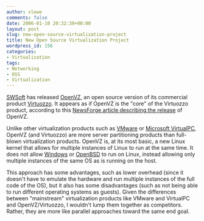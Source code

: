 ```yaml
---
author: slowe
comments: false
date: 2006-01-10 20:32:39+00:00
layout: post
slug: new-open-source-virtualization-project
title: New Open Source Virtualization Project
wordpress_id: 156
categories:
- Virtualization
tags:
- Networking
- OSS
- Virtualization
---
```


[SWSoft](http://www.swsoft.com/) has released [OpenVZ](http://openvz.org/), an open source version of its commercial product [Virtuozzo](http://www.swsoft.com/en/products/virtuozzo/). It appears as if OpenVZ is the "core" of the Virtuozzo product, according to this [NewsForge article describing the release](http://mobile.newsforge.com/article.pl?sid=06/01/09/2050233) of OpenVZ.

Unlike other virtualization products such as [VMware](http://www.vmware.com/) or [Microsoft VirtualPC](http://www.microsoft.com/windows/virtualpc/default.mspx), OpenVZ (and Virtuozzo) are more server partitioning products than full-blown virtualization products. OpenVZ is, at its most basic, a new Linux kernel that allows for multiple instances of Linux to run at the same time. It does not allow [Windows](http://www.microsoft.com/windows/) or [OpenBSD](http://www.openbsd.org/) to run on Linux, instead allowing only multiple instances of the same OS as is running on the host.

This approach has some advantages, such as lower overhead (since it doesn't have to emulate the hardware and run multiple instances of the full code of the OS), but it also has some disadvantages (such as not being able to run different operating systems as guests). Given the differences between "mainstream" virtualization products like VMware and VirtualPC and OpenVZ/Virtuozzo, I wouldn't lump them together as competitors. Rather, they are more like parallel approaches toward the same end goal.
